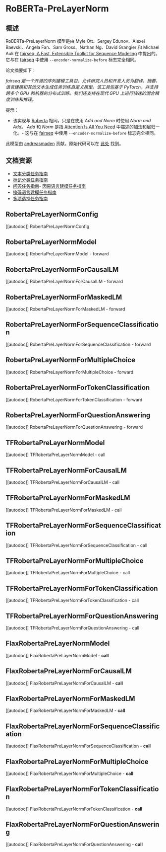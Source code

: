<!-- 版权所有 2022 年 HuggingFace 团队保留所有权利。
根据 Apache 许可证，第 2.0 版（“许可证”）获得的许可；除非符合许可证要求，否则您不得使用此文件。您可以在以下位置获得许可证的副本
http://www.apache.org/licenses/LICENSE-2.0
除非适用法律要求或书面同意，根据许可证分发的软件是基于“按原样”分发的，不附带任何明示或暗示的保证或条件。请参阅许可证以了解特定语言下的权限和限制。⚠️ 请注意，此文件是 Markdown 格式的，但包含我们文档生成器（类似于 MDX）的特定语法，可能无法正确渲染在您的 Markdown 查看器中。-->



# RoBERTa-PreLayerNorm

## 概述

RoBERTa-PreLayerNorm 模型是由 Myle Ott、Sergey Edunov、Alexei Baevski、Angela Fan、Sam Gross、Nathan Ng、David Grangier 和 Michael Auli 在 [fairseq: A Fast, Extensible Toolkit for Sequence Modeling](https://arxiv.org/abs/1904.01038) 中提出的。它与在 [fairseq](https://fairseq.readthedocs.io/) 中使用 `--encoder-normalize-before` 标志完全相同。

论文摘要如下：

*fairseq 是一个开源的序列建模工具包，允许研究人员和开发人员为翻译、摘要、语言建模和其他文本生成任务训练自定义模型。该工具包基于 PyTorch，并支持跨多个 GPU 和机器的分布式训练。我们还支持在现代 GPU 上进行快速的混合精度训练和推理。*


提示：
- 该实现与 [Roberta](roberta) 相同，只是在使用 _Add and Norm_ 时使用 _Norm and Add_。 _Add_ 和 _Norm_ 是指 [Attention Is All You Need](https://arxiv.org/abs/1706.03762) 中描述的加法和层归一化。- 这与在 [fairseq](https://fairseq.readthedocs.io/) 中使用 `--encoder-normalize-before` 标志完全相同。

此模型由 [andreasmaden](https://huggingface.co/andreasmaden) 贡献。原始代码可以在 [此处](https://github.com/princeton-nlp/DinkyTrain) 找到。

## 文档资源

- [文本分类任务指南](../tasks/sequence_classification)
- [标记分类任务指南](../tasks/token_classification)
- [问答任务指南](../tasks/question_answering)- [因果语言建模任务指南](../tasks/language_modeling)
- [掩码语言建模任务指南](../tasks/masked_language_modeling)
- [多项选择任务指南](../tasks/multiple_choice)
## RobertaPreLayerNormConfig

[[autodoc]] RobertaPreLayerNormConfig

## RobertaPreLayerNormModel

[[autodoc]] RobertaPreLayerNormModel
    - forward

## RobertaPreLayerNormForCausalLM

[[autodoc]] RobertaPreLayerNormForCausalLM
    - forward

## RobertaPreLayerNormForMaskedLM

[[autodoc]] RobertaPreLayerNormForMaskedLM
    - forward

## RobertaPreLayerNormForSequenceClassification

[[autodoc]] RobertaPreLayerNormForSequenceClassification
    - forward

## RobertaPreLayerNormForMultipleChoice

[[autodoc]] RobertaPreLayerNormForMultipleChoice
    - forward

## RobertaPreLayerNormForTokenClassification

[[autodoc]] RobertaPreLayerNormForTokenClassification
    - forward

## RobertaPreLayerNormForQuestionAnswering

[[autodoc]] RobertaPreLayerNormForQuestionAnswering
    - forward

## TFRobertaPreLayerNormModel

[[autodoc]] TFRobertaPreLayerNormModel
    - call

## TFRobertaPreLayerNormForCausalLM

[[autodoc]] TFRobertaPreLayerNormForCausalLM
    - call

## TFRobertaPreLayerNormForMaskedLM

[[autodoc]] TFRobertaPreLayerNormForMaskedLM
    - call

## TFRobertaPreLayerNormForSequenceClassification

[[autodoc]] TFRobertaPreLayerNormForSequenceClassification
    - call

## TFRobertaPreLayerNormForMultipleChoice

[[autodoc]] TFRobertaPreLayerNormForMultipleChoice
    - call

## TFRobertaPreLayerNormForTokenClassification

[[autodoc]] TFRobertaPreLayerNormForTokenClassification
    - call

## TFRobertaPreLayerNormForQuestionAnswering

[[autodoc]] TFRobertaPreLayerNormForQuestionAnswering
    - call

## FlaxRobertaPreLayerNormModel

[[autodoc]] FlaxRobertaPreLayerNormModel
    - __call__

## FlaxRobertaPreLayerNormForCausalLM

[[autodoc]] FlaxRobertaPreLayerNormForCausalLM
    - __call__

## FlaxRobertaPreLayerNormForMaskedLM

[[autodoc]] FlaxRobertaPreLayerNormForMaskedLM
    - __call__

## FlaxRobertaPreLayerNormForSequenceClassification

[[autodoc]] FlaxRobertaPreLayerNormForSequenceClassification
    - __call__

## FlaxRobertaPreLayerNormForMultipleChoice

[[autodoc]] FlaxRobertaPreLayerNormForMultipleChoice
    - __call__

## FlaxRobertaPreLayerNormForTokenClassification

[[autodoc]] FlaxRobertaPreLayerNormForTokenClassification
    - __call__

## FlaxRobertaPreLayerNormForQuestionAnswering

[[autodoc]] FlaxRobertaPreLayerNormForQuestionAnswering
    - __call__
